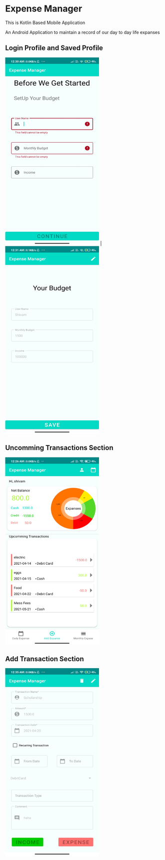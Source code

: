 # Expense Manager 

This is Kotlin Based Mobile Application 

An Android Application to maintain a record of our
day to day life expanses


## Login Profile and Saved Profile
<img src="https://github.com/shivamgoel008/Books/blob/master/Images/Login.jpg" width="300" height="600"> | <img src="https://github.com/shivamgoel008/Books/blob/master/Images/saved%20profile.jpg" width="300" height="600">


## Uncomming Transactions Section
<img src="https://github.com/shivamgoel008/Books/blob/master/Images/Upcomming.jpg" width="300" height="600">

## Add Transaction Section

<img src="https://github.com/shivamgoel008/Books/blob/master/Images/Add%20transaction.jpg" width="300" height="600">

